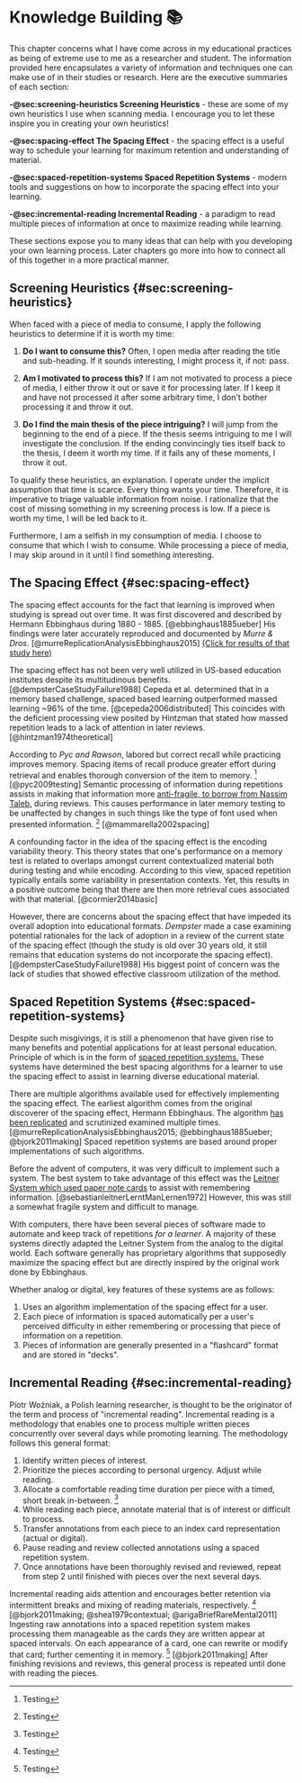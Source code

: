 # Knowledge Building 📚

This chapter concerns what I have come across in my educational practices as being of extreme use to me as a researcher and student.
The information provided here encapsulates a variety of information and techniques one can make use of in their studies or research.
Here are the executive summaries of each section:

**-@sec:screening-heuristics Screening Heuristics** - these are some of my own heuristics I use when scanning media.
I encourage you to let these inspire you in creating your own heuristics!

**-@sec:spacing-effect The Spacing Effect** - the spacing effect is a useful way to schedule your learning for maximum retention and understanding of material.

**-@sec:spaced-repetition-systems Spaced Repetition Systems** - modern tools and suggestions on how to incorporate the spacing effect into your learning.

**-@sec:incremental-reading Incremental Reading** - a paradigm to read multiple pieces of information at once to maximize reading while learning.

These sections expose you to many ideas that can help with you developing your own learning process.
Later chapters go more into how to connect all of this together in a more practical manner.

## Screening Heuristics {#sec:screening-heuristics}

When faced with a piece of media to consume, I apply the following heuristics to determine if it is worth my time:

1. **Do I want to consume this?** Often, I open media after reading the title and sub-heading. If it sounds interesting, I might process it, if not: pass. 

2. **Am I motivated to process this?** If I am not motivated to process a piece of media, I either throw it out or save it for processing later. If I keep it and have not processed it after some arbitrary time, I don't bother processing it and throw it out.

3. **Do I find the main thesis of the piece intriguing?** I will jump from the beginning to the end of a piece. If the thesis seems intriguing to me I will investigate the conclusion. If the ending convincingly ties itself back to the thesis, I deem it worth my time. If it fails any of these moments, I throw it out.

To qualify these heuristics, an explanation. I operate under the implicit assumption that time is scarce. Every thing wants your time. Therefore, it is imperative to triage valuable information from noise. I rationalize that the cost of missing something in my screening process is low. If a piece is worth my time, I will be led back to it. 

Furthermore, I am a selfish in my consumption of media. I choose to consume that which I wish to consume. While processing a piece of media, I may skip around in it until I find something interesting.

## The Spacing Effect {#sec:spacing-effect}

The spacing effect accounts for the fact that learning is improved when studying is spread out over time. It was first discovered and described by Hermann Ebbinghaus during 1880 - 1885. [@ebbinghaus1885ueber] His findings were later accurately reproduced and documented by *Murre & Dros*. [@murreReplicationAnalysisEbbinghaus2015] [(Click for results of that study here)](05282020172154-replication-ebbinghaus.md)

The spacing effect has not been very well utilized in US-based education institutes despite its multitudinous benefits. [@dempsterCaseStudyFailure1988] Cepeda et al. determined that in a memory based challenge, spaced based learning outperformed massed learning ~96% of the time. [@cepeda2006distributed] This coincides with the deficient processing view posited by Hintzman that stated how massed repetition leads to a lack of attention in later reviews. [@hintzman1974theoretical]

According to *Pyc and Rawson*, labored but correct recall while practicing improves memory. Spacing items of recall produce greater effort during retrieval and enables thorough conversion of the item to memory. [^1] [@pyc2009testing] Semantic processing of information during repetitions assists in making that information more [anti-fragile, to borrow from Nassim Taleb,](03172020033742-antifragility.md) during reviews. This causes performance in later memory testing to be unaffected by changes in such things like the type of font used when presented information. [^2] [@mammarella2002spacing] 

A confounding factor in the idea of the spacing effect is the encoding variability theory. This theory states that one's performance on a memory test is related to overlaps amongst current contextualized material both during testing and  while encoding. According to this view, spaced repetition typically entails some variability in presentation contexts. Yet, this results in a positive outcome being that there are then more retrieval cues associated with that material. [@cormier2014basic]

However, there are concerns about the spacing effect that have impeded its overall adoption into educational formats. *Dempster* made a case examining potential rationales for the lack of adoption in a review of the current state of the spacing effect (though the study is old over 30 years old, it still remains that education systems do not incorporate the spacing effect). [@dempsterCaseStudyFailure1988] His biggest point of concern was the lack of studies that showed effective classroom utilization of the method.

[^1]: Testing
[^2]: Testing

## Spaced Repetition Systems {#sec:spaced-repetition-systems}

Despite such misgivings, it is still a phenomenon that have given rise to many benefits and potential applications for at least personal education. 
Principle of which is in the form of [spaced repetition systems.](05252020183020-spaced-repetition-systems.md) 
These systems have determined the best spacing algorithms for a learner to use the spacing effect to assist in learning diverse educational material.

There are multiple algorithms available used for effectively implementing the spacing effect. The earliest algorithm comes from the original discoverer of the spacing effect, Hermann Ebbinghaus. The algorithm [has been replicated](05282020172154-replication-ebbinghaus.md) and scrutinized examined multiple times. [@murreReplicationAnalysisEbbinghaus2015; @ebbinghaus1885ueber; @bjork2011making] Spaced repetition systems are based around proper implementations of such algorithms.

Before the advent of computers, it was very difficult to implement such a system. The best system to take advantage of this effect was the [Leitner System which used paper note cards](05102020220941-leitner-system.md) to assist with remembering information. [@sebastianleitnerLerntManLernen1972] However, this was still a somewhat fragile system and difficult to manage.

With computers, there have been several pieces of software made to automate and keep track of repetitions *for a learner*. A majority of these systems directly adapted the Leitner System from the analog to the digital world. Each software generally has proprietary algorithms that supposedly maximize the spacing effect but are directly inspired by the original work done by Ebbinghaus.

Whether analog or digital, key features of these systems are as follows:

1. Uses an algorithm implementation of the spacing effect for a user.
2. Each piece of information is spaced automatically per a user's perceived difficulty in either remembering or processing that piece of information on a repetition.
3. Pieces of information are generally presented in a "flashcard" format and are stored in "decks". 

## Incremental Reading {#sec:incremental-reading}

Piotr Woźniak, a Polish learning researcher, is thought to be the originator of the term and process of "incremental reading". Incremental reading is a methodology that enables one to process multiple written pieces concurrently over several days while promoting learning. The methodology follows this general format:

1. Identify written pieces of interest.
2. Prioritize the pieces according to personal urgency. Adjust while reading.
3. Allocate a comfortable reading time duration per piece with a timed, short break in-between. [^1]
4. While reading each piece, annotate material that is of interest or difficult to process.
5. Transfer annotations from each piece to an index card representation (actual or digital).
6. Pause reading and review collected annotations using a spaced repetition system.
7. Once annotations have been thoroughly revised and reviewed, repeat from step 2 until finished with pieces over the next several days.

Incremental reading aids attention and encourages better retention via intermittent breaks and mixing of reading materials, respectively. [^2] [@bjork2011making; @shea1979contextual; @arigaBriefRareMental2011] Ingesting raw annotations into a spaced repetition system makes processing them manageable as the cards they are written appear at spaced intervals. On each appearance of a card, one can rewrite or modify that card; further cementing it in memory. [^3] [@bjork2011making] After finishing revisions and reviews, this general process is repeated until done with reading the pieces.

[^1]: Testing
[^2]: Testing
[^3]: Testing
